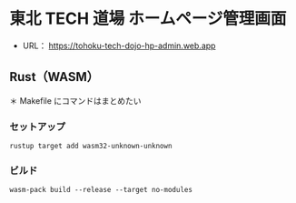 # 東北 TECH 道場 ホームページ管理画面

- URL： https://tohoku-tech-dojo-hp-admin.web.app

## Rust（WASM）

＊ Makefile にコマンドはまとめたい

### セットアップ

```
rustup target add wasm32-unknown-unknown
```

### ビルド

```
wasm-pack build --release --target no-modules
```
